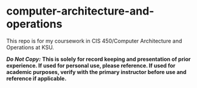 # computer-architecture-and-operations
This repo is for my coursework in CIS 450/Computer Architecture and Operations at KSU.

***Do Not Copy:*** **This is solely for record keeping and presentation of prior experience. If used for personal use, please reference. If used for academic purposes, verify with the primary instructor before use and reference if applicable.**  
